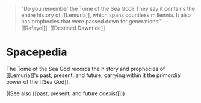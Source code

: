 > "Do you remember the Tome of the Sea God? They say it contains the entire history of [[Lemuria]], which spans countless millennia. It also has prophecies that were passed down for generations."
> -- [[Rafayel]], [[Destined Dawntide]]
# Spacepedia
The Tome of the Sea God records the history and prophecies of [[Lemuria]]'s past, present, and future, carrying within it the primordial power of the [[Sea God]].

((See also [[past, present, and future coexist]]))
